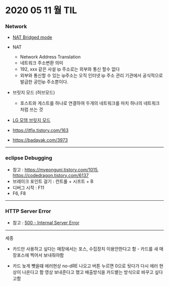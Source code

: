 # 2020 05 11 월 TIL

### Network

- [NAT Bridged mode](https://itmore.tistory.com/entry/NAT-%EC%99%80-Bridged-Networking-%EA%B0%9C%EB%85%90-%EC%A0%95%EB%A6%AChttps://itmore.tistory.com/entry/NAT-와-Bridged-Networking-개념-정리)

- NAT
  - Network Address Translation 
  - 네트워크 주소변환 의미 
  - 192, xxx 같은 사설 ip  주소로는 외부와 통신 할수 없다 
  - 외부와 통신할 수 있는 ip주소는 오직 인터넷 ip 주소 관리 기관에서 공식적으로 발급한 공인ip 주소뿐이다.

- 브릿지 모드 (허브모드)
  - 호스트와 게스트를 하나로 연결하여 두개의 네트워크를 마치 하나의 네트워크처럼 쓰는 것 



- [LG 모뎀 브릿지 모드](https://comterman.tistory.com/1612)

- https://itfix.tistory.com/163
- https://badayak.com/3973





***

### eclipse Debugging

- 참고 : https://myeonguni.tistory.com/1015, https://codedragon.tistory.com/6137
- 브레이크 포인트 걸기 : 컨트롤 + 시프트 + B
- 디버그 시작 : F11
- F6, F8

***

### HTTP Server Error

- 참고 : [500 - Internal Server Error](https://waspro.tistory.com/315)

***

세종

- 카드만 사용하고 싶다는 매장에서는 포스, 수집장치 이용안한다고 함 - 카드를 새 매장포스에 찍어서 보내줘야함

- 카드 늦게 뺏을떄 에러현상 no-dRE 나오고 버튼 누르면 0으로 됫다가 다시 에러 현상이 나온다고 함 영상 보내준다고 했고 배출방식을 카드뱉는 방식으로 바꾸고 싶다고함 